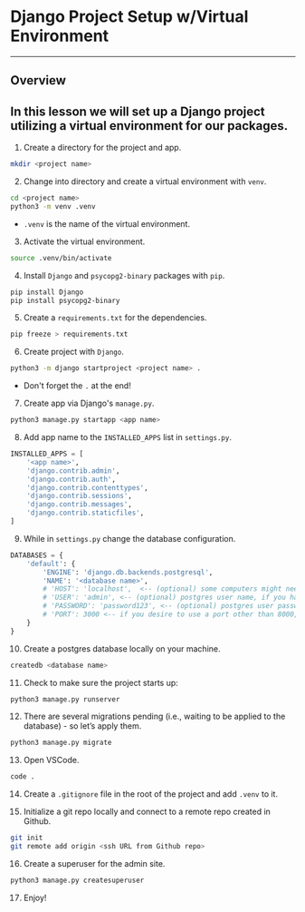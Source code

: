 # Django Project Setup w/Virtual Environment
---
## Overview
In this lesson we will set up a Django project utilizing a virtual environment for our packages.
--
1. Create a directory for the project and app.
```zsh
mkdir <project name>
```
2. Change into directory and create a virtual environment with `venv`.
```zsh
cd <project name>
python3 -m venv .venv
```
- `.venv` is the name of the virtual environment.

3. Activate the virtual environment.
```zsh
source .venv/bin/activate
```
4. Install `Django` and `psycopg2-binary` packages with `pip`.
```zsh
pip install Django
pip install psycopg2-binary
```
5. Create a `requirements.txt` for the dependencies.
```zsh
pip freeze > requirements.txt
```
6. Create project with `Django`.
```zsh
python3 -m django startproject <project name> .
```
- Don't forget the `.` at the end!

7. Create app via Django's `manage.py`.
```zsh
python3 manage.py startapp <app name>
```
8. Add app name to the `INSTALLED_APPS` list in `settings.py`.
```py
INSTALLED_APPS = [
	'<app name>',
	'django.contrib.admin',
	'django.contrib.auth',
	'django.contrib.contenttypes',
	'django.contrib.sessions',
	'django.contrib.messages',
	'django.contrib.staticfiles',
]
```
9. While in `settings.py` change the database configuration.
```py
DATABASES = {
    'default': {
        'ENGINE': 'django.db.backends.postgresql',
        'NAME': '<database name>',
        # 'HOST': 'localhost',  <-- (optional) some computers might need this line
        # 'USER': 'admin', <-- (optional) postgres user name, if you have to sign into an account to open psql, you will want to add that user name here.
        # 'PASSWORD': 'password123', <-- (optional) postgres user password, if you have to sign into an account to open psql, you will want to add that user password here.
        # 'PORT': 3000 <-- if you desire to use a port other than 8000, you can change that here to any valid port id, some number between 1 and 65535 that isn't in use by some other process on your machine. The reason for this port number range is because of how TCP/IP works, a TCP/IP protocol network(the most widely used protocol used on the web) allocated 16 bits for port numbers. This means that number must be greater than 0 and less than 2^15 -1.
    }
}
```

10. Create a postgres database locally on your machine.
```zsh
createdb <database name>
```

11. Check to make sure the project starts up:
```zsh
python3 manage.py runserver
```
12. There are several migrations pending (i.e., waiting to be applied to the database) - so let’s apply them.
```zsh
python3 manage.py migrate
```
13. Open VSCode.
```zsh
code .
```

14. Create a `.gitignore` file in the root of the project and add `.venv` to it.

15. Initialize a git repo locally and connect to a remote repo created in Github.
```zsh
git init
git remote add origin <ssh URL from Github repo>
```

16. Create a superuser for the admin site.
```zsh
python3 manage.py createsuperuser
```

17. Enjoy!